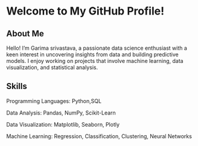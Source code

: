 # Welcome to My GitHub Profile!

## About Me

Hello! I’m Garima srivastava, a passionate data science enthusiast with a keen interest in uncovering insights from data and building predictive models. I enjoy working on projects that involve machine learning, data visualization, and statistical analysis.

## Skills

Programming Languages: Python,SQL

Data Analysis: Pandas, NumPy, Scikit-Learn

Data Visualization: Matplotlib, Seaborn, Plotly

Machine Learning: Regression, Classification, Clustering, Neural Networks
